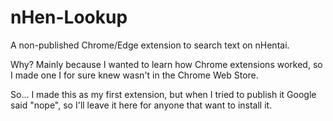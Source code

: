 # nHen-Lookup
A non-published Chrome/Edge extension to search text on nHentai.

Why? Mainly because I wanted to learn how Chrome extensions worked, so I made one I for sure knew wasn't in the Chrome Web Store.

So... I made this as my first extension, but when I tried to publish it Google said "nope", so I'll leave it here for anyone that want to install it.